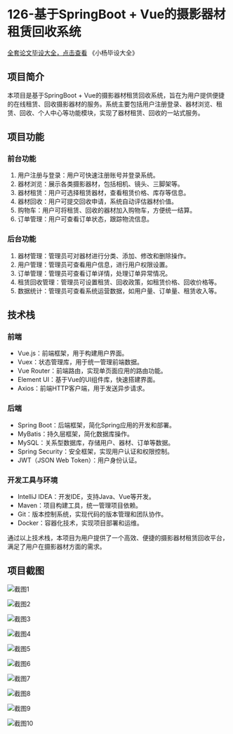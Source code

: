 # 126-基于SpringBoot + Vue的摄影器材租赁回收系统
[全套论文毕设大全，点击查看](https://www.yuque.com/yuqueyonghux32e1j/kxdc9g?#) 《小杨毕设大全》
## 项目简介

本项目是基于SpringBoot + Vue的摄影器材租赁回收系统，旨在为用户提供便捷的在线租赁、回收摄影器材的服务。系统主要包括用户注册登录、器材浏览、租赁、回收、个人中心等功能模块，实现了器材租赁、回收的一站式服务。

## 项目功能

### 前台功能

1. 用户注册与登录：用户可快速注册账号并登录系统。
2. 器材浏览：展示各类摄影器材，包括相机、镜头、三脚架等。
3. 器材租赁：用户可选择租赁器材，查看租赁价格、库存等信息。
4. 器材回收：用户可提交回收申请，系统自动评估器材价值。
5. 购物车：用户可将租赁、回收的器材加入购物车，方便统一结算。
6. 订单管理：用户可查看订单状态，跟踪物流信息。

### 后台功能

1. 器材管理：管理员可对器材进行分类、添加、修改和删除操作。
2. 用户管理：管理员可查看用户信息，进行用户权限设置。
3. 订单管理：管理员可查看订单详情，处理订单异常情况。
4. 租赁回收管理：管理员可设置租赁、回收政策，如租赁价格、回收价格等。
5. 数据统计：管理员可查看系统运营数据，如用户量、订单量、租赁收入等。

## 技术栈

### 前端

- Vue.js：前端框架，用于构建用户界面。
- Vuex：状态管理库，用于统一管理前端数据。
- Vue Router：前端路由，实现单页面应用的路由功能。
- Element UI：基于Vue的UI组件库，快速搭建界面。
- Axios：前端HTTP客户端，用于发送异步请求。

### 后端

- Spring Boot：后端框架，简化Spring应用的开发和部署。
- MyBatis：持久层框架，简化数据库操作。
- MySQL：关系型数据库，存储用户、器材、订单等数据。
- Spring Security：安全框架，实现用户认证和权限控制。
- JWT（JSON Web Token）：用户身份认证。

### 开发工具与环境

- IntelliJ IDEA：开发IDE，支持Java、Vue等开发。
- Maven：项目构建工具，统一管理项目依赖。
- Git：版本控制系统，实现代码的版本管理和团队协作。
- Docker：容器化技术，实现项目部署和运维。

通过以上技术栈，本项目为用户提供了一个高效、便捷的摄影器材租赁回收平台，满足了用户在摄影器材方面的需求。

## 项目截图

![截图1](https://kevinyang.oss-cn-shenzhen.aliyuncs.com/ItprojectImage%2F126-%E5%9F%BA%E4%BA%8Espringboot%20%2B%20vue%E7%9A%84%E6%91%84%E5%BD%B1%E5%99%A8%E6%9D%90%E7%A7%9F%E8%B5%81%E5%9B%9E%E6%94%B6%E7%B3%BB%E7%BB%9F%2Fimg_1.jpg)

![截图2](https://kevinyang.oss-cn-shenzhen.aliyuncs.com/ItprojectImage%2F126-%E5%9F%BA%E4%BA%8Espringboot%20%2B%20vue%E7%9A%84%E6%91%84%E5%BD%B1%E5%99%A8%E6%9D%90%E7%A7%9F%E8%B5%81%E5%9B%9E%E6%94%B6%E7%B3%BB%E7%BB%9F%2Fimg_2.jpg)

![截图3](https://kevinyang.oss-cn-shenzhen.aliyuncs.com/ItprojectImage%2F126-%E5%9F%BA%E4%BA%8Espringboot%20%2B%20vue%E7%9A%84%E6%91%84%E5%BD%B1%E5%99%A8%E6%9D%90%E7%A7%9F%E8%B5%81%E5%9B%9E%E6%94%B6%E7%B3%BB%E7%BB%9F%2Fimg_3.jpg)

![截图4](https://kevinyang.oss-cn-shenzhen.aliyuncs.com/ItprojectImage%2F126-%E5%9F%BA%E4%BA%8Espringboot%20%2B%20vue%E7%9A%84%E6%91%84%E5%BD%B1%E5%99%A8%E6%9D%90%E7%A7%9F%E8%B5%81%E5%9B%9E%E6%94%B6%E7%B3%BB%E7%BB%9F%2Fimg_4.jpg)

![截图5](https://kevinyang.oss-cn-shenzhen.aliyuncs.com/ItprojectImage%2F126-%E5%9F%BA%E4%BA%8Espringboot%20%2B%20vue%E7%9A%84%E6%91%84%E5%BD%B1%E5%99%A8%E6%9D%90%E7%A7%9F%E8%B5%81%E5%9B%9E%E6%94%B6%E7%B3%BB%E7%BB%9F%2Fimg_5.jpg)

![截图6](https://kevinyang.oss-cn-shenzhen.aliyuncs.com/ItprojectImage%2F126-%E5%9F%BA%E4%BA%8Espringboot%20%2B%20vue%E7%9A%84%E6%91%84%E5%BD%B1%E5%99%A8%E6%9D%90%E7%A7%9F%E8%B5%81%E5%9B%9E%E6%94%B6%E7%B3%BB%E7%BB%9F%2Fimg_6.jpg)

![截图7](https://kevinyang.oss-cn-shenzhen.aliyuncs.com/ItprojectImage%2F126-%E5%9F%BA%E4%BA%8Espringboot%20%2B%20vue%E7%9A%84%E6%91%84%E5%BD%B1%E5%99%A8%E6%9D%90%E7%A7%9F%E8%B5%81%E5%9B%9E%E6%94%B6%E7%B3%BB%E7%BB%9F%2Fimg_7.jpg)

![截图8](https://kevinyang.oss-cn-shenzhen.aliyuncs.com/ItprojectImage%2F126-%E5%9F%BA%E4%BA%8Espringboot%20%2B%20vue%E7%9A%84%E6%91%84%E5%BD%B1%E5%99%A8%E6%9D%90%E7%A7%9F%E8%B5%81%E5%9B%9E%E6%94%B6%E7%B3%BB%E7%BB%9F%2Fimg_8.jpg)

![截图9](https://kevinyang.oss-cn-shenzhen.aliyuncs.com/ItprojectImage%2F126-%E5%9F%BA%E4%BA%8Espringboot%20%2B%20vue%E7%9A%84%E6%91%84%E5%BD%B1%E5%99%A8%E6%9D%90%E7%A7%9F%E8%B5%81%E5%9B%9E%E6%94%B6%E7%B3%BB%E7%BB%9F%2Fimg_9.jpg)

![截图10](https://kevinyang.oss-cn-shenzhen.aliyuncs.com/ItprojectImage%2F126-%E5%9F%BA%E4%BA%8Espringboot%20%2B%20vue%E7%9A%84%E6%91%84%E5%BD%B1%E5%99%A8%E6%9D%90%E7%A7%9F%E8%B5%81%E5%9B%9E%E6%94%B6%E7%B3%BB%E7%BB%9F%2Fimg_10.jpg)

